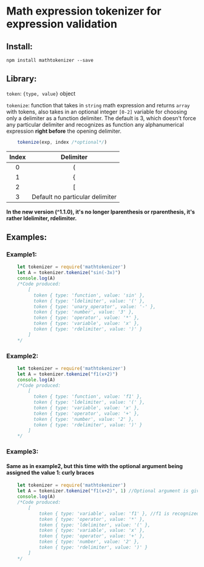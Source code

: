 # Math expression tokenizer for expression validation

## Install:

	npm install mathtokenizer --save

## Library: 

`token`: `{type, value}` object  

`tokenize`: function that takes in `string` math expression and returns `array` with tokens, also takes in an optional integer `[0-2]` variable for choosing only a delimiter as a function delimiter. The default is 3, which doesn't force any particular delimiter and recognizes as function any alphanumerical expression **right before** the opening delimiter.  

```js
	tokenize(exp, index /*optional*/) 
```

| 	Index 	| 			  Delimiter 			|
| 	:---:	| 				:---:				|
| 	0		| 				  (					|
| 	1		|				  {					|
|	2		|				  [					|
|	3		|	Default	no particular delimiter |


**In the new version (^1.1.0), it's no longer lparenthesis or rparenthesis, it's rather ldelimiter, rdelimiter.**

## Examples:

### Example1:
```js
	let tokenizer = require('mathtokenizer')
	let A = tokenizer.tokenize("sin(-3x)")
	console.log(A)
	/*Code produced:
		[
		  token { type: 'function', value: 'sin' },
		  token { type: 'ldelimiter', value: '(' },
		  token { type: 'unary_operator', value: '-' },
		  token { type: 'number', value: '3' },
		  token { type: 'operator', value: '*' },
		  token { type: 'variable', value: 'x' },
		  token { type: 'rdelimiter', value: ')' }
		]
	*/
```

### Example2:
```js
	let tokenizer = require('mathtokenizer')
	let A = tokenizer.tokenize("f1(x+2)")
	console.log(A)
	/*Code produced:
		[
		  token { type: 'function', value: 'f1' },
		  token { type: 'ldelimiter', value: '(' },
		  token { type: 'variable', value: 'x' },
		  token { type: 'operator', value: '+' },
		  token { type: 'number', value: '2' },
		  token { type: 'rdelimiter', value: ')' }
		]
	*/
```

### Example3:

#### Same as in example2, but this time with the optional argument being assigned the value 1: curly braces
```js
	let tokenizer = require('mathtokenizer')
	let A = tokenizer.tokenize("f1(x+2)", 1) //Optional argument is given 1
	console.log(A)
	/*Code produced:
		[
			token { type: 'variable', value: 'f1' }, //f1 is recognized as a variable this time because it's followed by a parenthesis and not a curly brace
			token { type: 'operator', value: '*' },
			token { type: 'ldelimiter', value: '(' },
			token { type: 'variable', value: 'x' },
			token { type: 'operator', value: '+' },
			token { type: 'number', value: '2' },
			token { type: 'rdelimiter', value: ')' }
		]
	*/
```